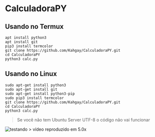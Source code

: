 # CalculadoraPY 

## Usando no Termux 
``` 
apt install python3 
apt install git 
pip3 install termcolor 
git clone https://github.com/Kahgay/CalculadoraPY.git 
cd CalculadoraPY 
python3 calc.py 
``` 

## Usando no Linux 
``` 
sudo apt-get install python3 
sudo apt-get install git 
sudo apt-get install python3-pip 
sudo pip3 install termcolor 
git clone https://github.com/Kahgay/CalculadoraPY.git 
cd CalculadoraPY 
python3 calc.py 
``` 
> Se você não tem Ubuntu Server UTF-8 o código não vai funcionar 

![testando](https://media.discordapp.net/attachments/795130563916595270/900540042487943188/GIF-211020_212220.gif) > vídeo reproduzido em 5.0x
